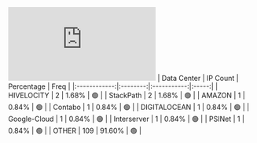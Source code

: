 ![Diagramm](https://github.com/obajay/StateSync-snapshots/blob/main/Projects/Uptick/1/README.md)
| Data Center | IP Count | Percentage | Freq |
|:------------:|:--------:|:-----------:|:-----:|
| HIVELOCITY | 2 | 1.68% | 🟢 |
| StackPath | 2 | 1.68% | 🟢 |
| AMAZON | 1 | 0.84% | 🟢 |
| Contabo | 1 | 0.84% | 🟢 |
| DIGITALOCEAN | 1 | 0.84% | 🟢 |
| Google-Cloud | 1 | 0.84% | 🟢 |
| Interserver | 1 | 0.84% | 🟢 |
| PSINet | 1 | 0.84% | 🟢 |
| OTHER | 109 | 91.60% | 🟢 |